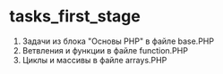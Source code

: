 # tasks_first_stage

1. Задачи из блока "Основы PHP" в файле base.PHP <br>
2. Ветвления и функции в файле function.PHP
3.  Циклы и массивы в файле arrays.PHP
